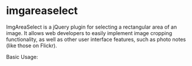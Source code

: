 imgareaselect
=============

ImgAreaSelect is a jQuery plugin for selecting a rectangular area of an image. It allows web developers to easily implement image cropping functionality, as well as other user interface features, such as photo notes (like those on Flickr).

Basic Usage:
      <script> type="text/javascript" >
          $(document).ready(function() {
               $('img#photo').imgAreaSelect({
                    handles: true;
                    onSelectEnd: alert("Selecionado!");
                   });
          });
      </script>
      
